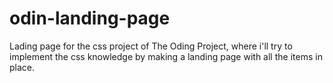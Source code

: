 # odin-landing-page
Lading page for the css project of The Oding Project, where i'll try to implement the css knowledge by making a landing page with all the items in place.
